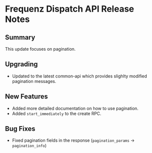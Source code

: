 # Frequenz Dispatch API Release Notes

## Summary

This update focuses on pagination.

## Upgrading

* Updated to the latest common-api which provides slighlty modified pagination messages.

## New Features

* Added more detailed documentation on how to use pagination.
* Added `start_immediately` to the create RPC.

## Bug Fixes

* Fixed pagination fields in the response (`pagination_params` -> `pagination_info`)
